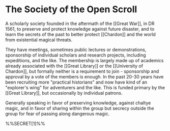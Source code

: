 # The Society of the Open Scroll

A scholarly society founded in the aftermath of the [[Great War]], in DR 1561, to preserve and protect knowledge against future disaster, and to learn the secrets of the past to better protect [[Chardon]] and the world from existential magical threats.

They have meetings, sometimes public lectures or demonstrations, sponsorship of individual scholars and research projects, including expeditions, and the like. The membership is largely made up of academics already associated with the [[Great Library]] or the [[University of Chardon]], but formally neither is a requirement to join - sponsorship and approval by a vote of the members is enough. In the past 20-30 years have been recruiting more "practical historians" and now have kind of an "explorer's wing" for adventurers and the like. This is funded primary by the [[Great Library]], but occasionally by individual patrons.

Generally speaking in favor of preserving knowledge, against chaltye magic, and in favor of sharing within the group but secrecy outside the group for fear of passing along dangerous magic.

%%SECRET[1]%%